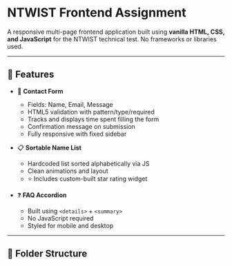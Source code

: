 # NTWIST Frontend Assignment

A responsive multi-page frontend application built using **vanilla HTML, CSS, and JavaScript** for the NTWIST technical test. No frameworks or libraries used.

---

## 🧩 Features

- 📄 **Contact Form**  
  - Fields: Name, Email, Message  
  - HTML5 validation with pattern/type/required  
  - Tracks and displays time spent filling the form  
  - Confirmation message on submission  
  - Fully responsive with fixed sidebar

- 📋 **Sortable Name List**  
  - Hardcoded list sorted alphabetically via JS  
  - Clean animations and layout  
  - ⭐ Includes custom-built star rating widget

- ❓ **FAQ Accordion**  
  - Built using `<details>` + `<summary>`  
  - No JavaScript required  
  - Styled for mobile and desktop

---

## 📁 Folder Structure

